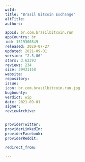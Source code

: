 ```yaml
---
wsId: 
title: "Brasil Bitcoin Exchange"
altTitle: 
authors:

appId: br.com.brasilbitcoin.run
appCountry: br
idd: 1519300849
released: 2020-07-27
updated: 2021-09-01
version: "2.5.06"
stars: 3.62393
reviews: 234
size: 39431168
website: 
repository: 
issue: 
icon: br.com.brasilbitcoin.run.jpg
bugbounty: 
verdict: wip
date: 2021-09-01
signer: 
reviewArchive:


providerTwitter: 
providerLinkedIn: 
providerFacebook: 
providerReddit: 

redirect_from:

---
```


